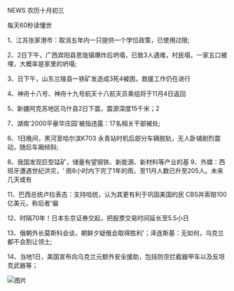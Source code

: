 NEWS 农历十月初三

每天60秒读懂世

1、江苏张家港市：取消五年内一只提供一个学位政策，已使用过限;

2、2日下午，广西宾阳县思陇镇爆炸后坍塌，已致3人遇难，村民塌，一家五口被埋，大概率是家里的坍塌;

3、日下午，山东兰陵县一铁矿发造成3死4被困，救援工作仍在进行

4、神舟十八号、神舟十九号航天十八航天员乘组将于11月4日返回

5、新疆阿克苏地区乌什县2日下震，震源深度15千米；2

7、湖南'2000平豪华庄园'被指违露：17名相关干部被处;

6、1日晚间，黑河至哈尔滨K703 永青站时机后部分车辆脱轨，无人卧铺剧烈震动，随后车厢倾斜;

8、我国发现巨型锰矿，储量有望钢铁、新能源、新材料等产业的基 9、外媒：西班牙遭遇世纪洪灾，‘ 雨8小时内下完了1年的雨，至11月人数已升至205人。未来几天或有

11、巴西总统卢拉表态：支持哈统，认为其更有利于巩固美国的民 CBS并索赔100亿美元，称后者'偏

12、时隔70年！日本东京证券交起，把股票交易时间延长至5.5小日

13、俄朝外长莫斯科会谈，朝鲜夕疑俄会取得胜利'；泽连斯基：无如何，乌克兰都不会割让领土;

14、当地1日，美国宣布向乌克兰元额外安全援助，包括防空拦截器甲车以及反坦克武器等；

![图片](https://api.03c3.cn/api/zb)

